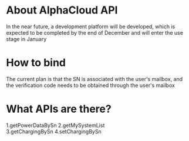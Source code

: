 # About AlphaCloud API

In the near future, a development platform will be developed, which is expected to be completed by the end of December and will enter the use stage in January

# How to bind
The current plan is that the SN is associated with the user's mailbox, and the verification code needs to be obtained through the user's mailbox

# What APIs are there?
1.getPowerDataBySn 
2.getMySystemList  
3.getChargingBySn 
4.setChargingBySn

